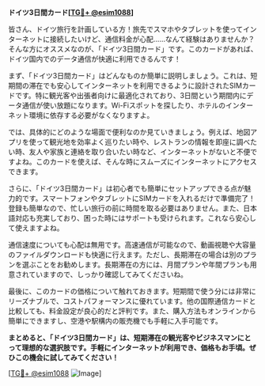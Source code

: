 **ドイツ3日間カード[[TG💪+ @esim1088](https://t.me/s/esim1088)]**

皆さん、ドイツ旅行を計画している方！旅先でスマホやタブレットを使ってインターネットに接続したいけど、通信料金が心配……なんて経験はありませんか？そんな方にオススメなのが、「ドイツ3日間カード」です。このカードがあれば、ドイツ国内でのデータ通信が快適に利用できるんです！

まず、「ドイツ3日間カード」はどんなものか簡単に説明しましょう。これは、短期間の滞在でも安心してインターネットを利用できるように設計されたSIMカードです。特に観光客や出張者向けに最適化されており、3日間という期間内にデータ通信が使い放題になります。Wi-Fiスポットを探したり、ホテルのインターネット環境に依存する必要がなくなりますよ。

では、具体的にどのような場面で便利なのか見ていきましょう。例えば、地図アプリを使って観光地を効率よく巡りたい時や、レストランの情報を即座に調べたい時、友人や家族と連絡を取り合いたい時など、インターネットがないと不便ですよね。このカードを使えば、そんな時にスムーズにインターネットにアクセスできます。

さらに、「ドイツ3日間カード」は初心者でも簡単にセットアップできる点が魅力的です。スマートフォンやタブレットにSIMカードを入れるだけで準備完了！登録も簡単なので、忙しい旅行の前に時間を取る必要はありません。また、日本語対応も充実しており、困った時にはサポートも受けられます。これなら安心して使えますよね。

通信速度についても心配は無用です。高速通信が可能なので、動画視聴や大容量のファイルダウンロードも快適に行えます。ただし、長期滞在の場合は別のプランを選ぶことをお勧めします。長期滞在の方には、月間プランや年間プランも用意されていますので、しっかり確認してみてくださいね。

最後に、このカードの価格について触れておきます。短期間で使う分には非常にリーズナブルで、コストパフォーマンスに優れています。他の国際通信カードと比較しても、料金設定が良心的だと評判です。また、購入方法もオンラインから簡単にできますし、空港や駅構内の販売機でも手軽に入手可能です。

**まとめると、「ドイツ3日間カード」は、短期滞在の観光客やビジネスマンにとって理想的な選択肢です。手軽にインターネットが利用でき、価格もお手頃。ぜひこの機会に試してみてください！**

[[TG💪+ @esim1088](https://t.me/s/esim1088) ![Image](https://i.postimg.cc/Y0z9fWf4/image.png)]